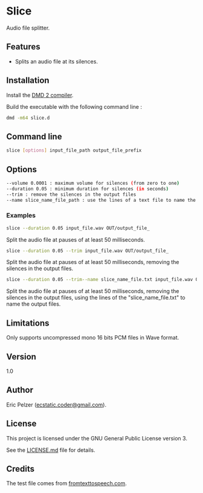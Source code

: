 # Slice

Audio file splitter.

## Features

* Splits an audio file at its silences.

## Installation

Install the [DMD 2 compiler](https://dlang.org/download.html).

Build the executable with the following command line :

```bash
dmd -m64 slice.d
```

## Command line

```bash
slice [options] input_file_path output_file_prefix
```

## Options

```bash
--volume 0.0001 : maximum volume for silences (from zero to one)
--duration 0.05 : minimum duration for silences (in seconds)
--trim : remove the silences in the output files
--name slice_name_file_path : use the lines of a text file to name the output files
```

### Examples

```bash
slice --duration 0.05 input_file.wav OUT/output_file_
```

Split the audio file at pauses of at least 50 milliseconds.

```bash
slice --duration 0.05 --trim input_file.wav OUT/output_file_
```

Split the audio file at pauses of at least 50 milliseconds, removing the silences in the output files.

```bash
slice --duration 0.05 --trim--name slice_name_file.txt input_file.wav OUT/output_file_
```

Split the audio file at pauses of at least 50 milliseconds, removing the silences in the output files, using the lines of the "slice_name_file.txt" to name the output files.

## Limitations

Only supports uncompressed mono 16 bits PCM files in Wave format.

## Version

1.0

## Author

Eric Pelzer (ecstatic.coder@gmail.com).

## License

This project is licensed under the GNU General Public License version 3.

See the [LICENSE.md](LICENSE.md) file for details.

## Credits

The test file comes from [fromtexttospeech.com](http://www.fromtexttospeech.com).


